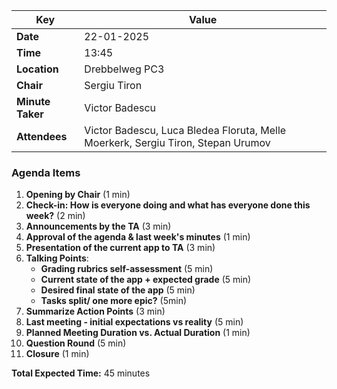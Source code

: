 | Key         | Value                                             |
| ---------------- | ----------------------------------------------------- |
| **Date**         | 22-01-2025                                            |
| **Time**         | 13:45                                                 |
| **Location**     | Drebbelweg PC3                                        |
| **Chair**        | Sergiu Tiron                                          |
| **Minute Taker** | Victor Badescu                                          |
| **Attendees**    | Victor Badescu, Luca Bledea Floruta, Melle Moerkerk, Sergiu Tiron, Stepan Urumov

### Agenda Items

1. **Opening by Chair** (1 min)  
2. **Check-in: How is everyone doing and what has everyone done this week?** (2 min)  
3. **Announcements by the TA** (3 min)  
4. **Approval of the agenda & last week's minutes** (1 min) 
5. **Presentation of the current app to TA** (3 min) 
6. **Talking Points**:  
   - **Grading rubrics self-assessment** (5 min)  
   - **Current state of the app + expected grade** (5 min)  
   - **Desired final state of the app** (5 min) 
   - **Tasks split/ one more epic?** (5min)
7. **Summarize Action Points** (3 min)  
8. **Last meeting - initial expectations vs reality** (5 min) 
9. **Planned Meeting Duration vs. Actual Duration** (1 min)  
10. **Question Round** (5 min)  
11. **Closure** (1 min)  

**Total Expected Time:** 45 minutes